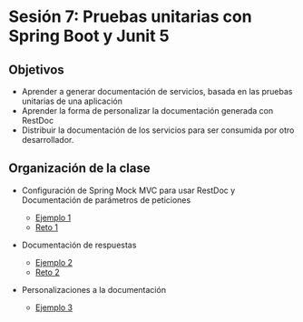 
# Sesión 7: Pruebas unitarias con Spring Boot y Junit 5

## Objetivos
- Aprender a generar documentación de servicios, basada en las pruebas unitarias de una aplicación 
- Aprender la forma de personalizar la documentación generada con RestDoc
- Distribuir la documentación de los servicios para ser consumida por otro desarrollador.

## Organización de la clase

- Configuración de Spring Mock MVC para usar RestDoc y Documentación de parámetros de peticiones
  - [Ejemplo 1](Ejemplo-01)
  - [Reto 1](Reto-01)

- Documentación de respuestas
  - [Ejemplo 2](Ejemplo-02)
  - [Reto 2](Reto-02)

- Personalizaciones a la documentación
    - [Ejemplo 3](Ejemplo-03)

